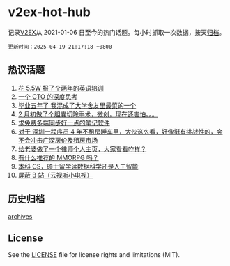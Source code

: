 # v2ex-hot-hub

 记录[V2EX](https://www.v2ex.com/)从 2021-01-06 日至今的热门话题。每小时抓取一次数据，按天[归档](archives)。

`更新时间：2025-04-19 21:17:18 +0800`

## 热议话题

1. [花 5.5W 报了个两年的英语培训](https://www.v2ex.com/t/1126622)
1. [一个 CTO 的深度思考](https://www.v2ex.com/t/1126590)
1. [毕业五年了 我混成了大学舍友里最菜的一个](https://www.v2ex.com/t/1126609)
1. [2 月初做了个胆囊切除手术，微创，现在还害怕。。。](https://www.v2ex.com/t/1126646)
1. [求免费多端同步好一点的笔记软件](https://www.v2ex.com/t/1126574)
1. [对于 深圳一程序员 4 年不租房睡车里，大伙这么看，好像挺有挑战性的，会不会冲击广深房价及租房市场](https://www.v2ex.com/t/1126671)
1. [给老婆做了一个律师个人主页，大家看看咋样？](https://www.v2ex.com/t/1126612)
1. [有什么推荐的 MMORPG 吗？](https://www.v2ex.com/t/1126673)
1. [本科 CS，硕士留学读数据科学还是人工智能](https://www.v2ex.com/t/1126672)
1. [屏蔽 B 站（云视听小电视）](https://www.v2ex.com/t/1126677)

## 历史归档

[archives](archives)

## License

See the [LICENSE](LICENSE) file for license rights and limitations (MIT).
